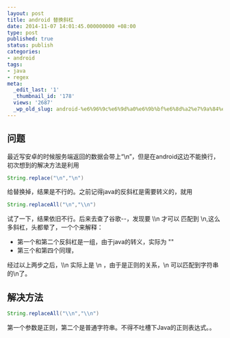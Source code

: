 ```yaml
---
layout: post
title: android 替换斜杠
date: 2014-11-07 14:01:45.000000000 +08:00
type: post
published: true
status: publish
categories:
- android
tags:
- java
- regex
meta:
  _edit_last: '1'
  _thumbnail_id: '178'
  views: '2687'
  _wp_old_slug: android-%e6%96%9c%e6%9d%a0%e6%9b%bf%e6%8d%a2%e7%9a%84%e9%97%ae%e9%a2%98
---
```

## 问题
最近写安卓的时候服务端返回的数据会带上“\n”，但是在android这边不能换行，初次想到的解决方法是利用

```java
String.replace("\n","\n")
```

给替换掉，结果是不行的。之前记得java的反斜杠是需要转义的，就用

```java
String.replaceAll("\n","\\n")
```

试了一下，结果依旧不行。后来去查了谷歌--，发现要 \\\\n 才可以 匹配到 \n,这么多斜杠，头都晕了，一个个来解释：
+ 第一个和第二个反斜杠是一组，由于java的转义，实际为 "\"
+ 第三个和第四个同理，

经过以上两步之后，\\\\n 实际上是 \\n ，由于是正则的关系，\\n 可以匹配到字符串的\n了。

## 解决方法
```java
String.replaceAll("\\n","\\n")
```

第一个参数是正则，第二个是普通字符串。不得不吐槽下Java的正则表达式。。
